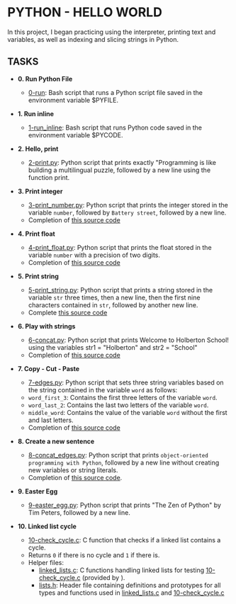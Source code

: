 # PYTHON - HELLO WORLD

In this project, I began practicing using the interpreter, printing text
and variables, as well as indexing and slicing strings in Python.

## TASKS

* **0. Run Python File**
  * [0-run](./0-run): Bash script that runs a Python script file saved
  in the environment variable $PYFILE.

* **1. Run inline**
  * [1-run_inline](./1-run_inline): Bash script that runs Python code saved in the
  environment variable $PYCODE.

* **2. Hello, print**
  * [2-print.py](./2-print.py): Python script that prints exactly "Programming is
  like building a multilingual puzzle, followed by a new line using the function print.

* **3. Print integer**
  * [3-print_number.py](./3-print_number.py): Python script that prints the integer stored
  in the variable `number`, followed by `Battery street`, followed by a new line.
  * Completion of [this source code](https://github.com/holbertonschool/0x00.py/blob/master/3-print_number.py)


* **4. Print float**
  * [4-print_float.py](./4-print_float.py): Python script that prints the float stored
  in the variable `number` with a precision of two digits.
  * Completion of [this source code](https://github.com/holbertonschool/0x00.py/blob/master/4-print_float.py)

* **5. Print string**
  * [5-print_string.py](./5-print_string.py): Python script that prints a string stored
  in the variable `str` three times, then a new line, then the first nine characters
  contained in `str`, followed by another new line.
  * Complete [this source code](https://github.com/holbertonschool/0x00.py/blob/master/5-print_string.py)

* **6. Play with strings**
  * [6-concat.py](./6-concat.py): Python script that prints Welcome to Holberton
  School! using the variables str1 = "Holberton" and str2 = "School"
  * Completion of [this source code](https://github.com/holbertonschool/0x00.py/blob/master/6-concat.py)

* **7. Copy - Cut - Paste**
  * [7-edges.py](./7-edges.py): Python script that sets three string variables based
  on the string contained in the variable `word` as follows:
  * `word_first_3`: Contains the first three letters of the variable `word`.
  * `word_last_2`: Contains the last two letters of the variable `word`.
  * `middle_word`: Contains the value of the variable `word` without the first and last letters.
  * Completion of [this source code](https://github.com/holbertonschool/0x00.py/blob/master/7-edges.py)

* **8. Create a new sentence**
  * [8-concat_edges.py](./8-concat_edges.py): Python script that prints `object-oriented
  programming with Python`, followed by a new line without creating new variables or
  string literals.
  * Completion of [this source code](https://github.com/holbertonschool/0x00.py/blob/master/8-concat_edges.py).


* **9. Easter Egg**
  * [9-easter_egg.py](./9-easter_egg.py): Python script that prints "The Zen of Python" by
  Tim Peters, followed by a new line.

* **10. Linked list cycle**
  * [10-check_cycle.c](./10-check_cycle.c): C function that checks if a linked list
  contains a cycle.
  * Returns `0` if there is no cycle and `1` if there is.
  * Helper files:
    * [linked_lists.c](./linked_lists.c): C functions handling linked lists for testing
    [10-check_cycle.c](./10-check_cycle.c) (provided by ).
    * [lists.h](./lists.h): Header file containing definitions and prototypes for
    all types and functions used in [linked_lists.c](./linked_lists.c) and
    [10-check_cycle.c](./10-check_cycle.c)
